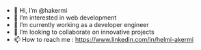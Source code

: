 - 👋 Hi, I’m @hakermi
- 👀 I’m interested in web development
- 🌱 I’m currently working as a developer engineer
- 💞️ I’m looking to collaborate on innovative projects
- 📫 How to reach me : https://www.linkedin.com/in/helmi-akermi

<!---
hakermi/hakermi is a ✨ special ✨ repository because its `README.md` (this file) appears on your GitHub profile.
You can click the Preview link to take a look at your changes.
--->
